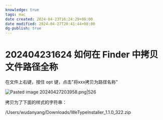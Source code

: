 ```yaml
---
knowledge: true
tags: mac
date created: 2024-04-23T16:24:29+08:00
date modified: 2024-04-27T20:41:44+08:00
dg-publish: true
---
```


# 202404231624 如何在 Finder 中拷贝文件路径全称

在文件上右键，按住 opt 键，点击"将xxx拷贝为路径名称"

![Pasted image 20240427203958.png|526](/img/user/attachs/Pasted%20image%2020240427203958.png)

拷贝为了下面的样式的字符串：

/Users/wudanyang/Downloads/WeTypeInstaller_1.1.0_322.zip
